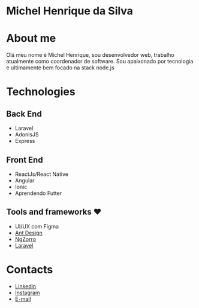 # Michel Henrique da Silva

# About me
Olá meu nome é Michel Henrique, sou desenvolvedor web, trabalho atualmente como coordenador de software. Sou apaixonado por tecnologia e ultimamente bem focado na stack node.js

# Technologies
## Back End
- Laravel
- AdonisJS
- Express

## Front End
- ReactJs/React Native
- Angular
- Ionic
- Aprendendo Futter

## Tools and frameworks ❤
- UI/UX com Figma
- [Ant Design](https://ant.design/)
- [NgZorro](https://ng.ant.design/docs/introduce/en)
- [Laravel](https://laravel.com)

# Contacts
- [Linkedin](https://linkedin.com/in/michelhenriquesilva)
- [Instagram](https://instagram.com/henrique.michel)
- [E-mail](mailto:michelhenrsilva@gmail.com)
